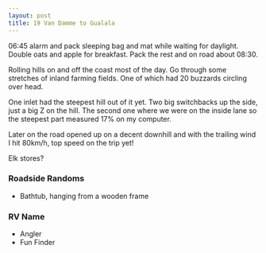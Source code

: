 ```yaml
---
layout: post
title: 19 Van Damme to Gualala
---
```



06:45 alarm and pack sleeping bag and mat while waiting for daylight. Double oats and apple for breakfast. Pack the rest and on road about 08:30.

Rolling hills on and off the coast most of the day. Go through some stretches of inland farming fields. One of which had 20 buzzards circling over head.

One inlet had the steepest hill out of it yet. Two big switchbacks up the side, just a big Z on the hill. The second one where we were on the inside lane so the steepest part measured 17% on my computer.

Later on the road opened up on a decent downhill and with the trailing wind I hit 80km/h, top speed on the trip yet!

Elk stores?



### Roadside Randoms

- Bathtub, hanging from a wooden frame


### RV Name

- Angler
- Fun Finder
